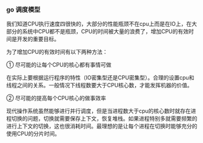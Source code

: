 ### go 调度模型



我们知道CPU执行速度四很快的，大部分的性能瓶颈不在cpu上而是在IO上，在大部分的系统中CPU都不是瓶颈，CPU的时间被大量的浪费了，增加CPU的有效时间是开发的重要目标。

为了增加CPU的有效时间有以下两种方法：

① 尽可能的让每个CPU的核心都有事情可做

在实际上要根据运行程序的特性（IO密集型还是CPU密集型）。合理的设置cpu和线程之间的关系。一般情况下线程数要大于CPU核心数，才能发挥机器的价值。

② 尽可能的提高每个CPU核心的做事效率

现代操作系统虽然能够进行并行调度，但是当进程数大于cpu的核心数时就存在进程切换的问题，切换就需要保存上下文，恢复堆栈。如果进程特别多就需要频繁的进行上下文的切换，这也很消耗时间。最理想的是让每个进程在切换时能够充分的使用CPU的分片时间。







